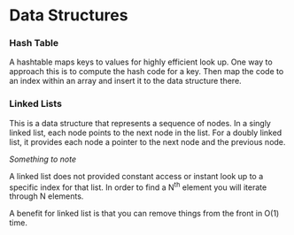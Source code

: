 # Data Structures

### Hash Table

A hashtable maps keys to values for highly efficient look up. One way to approach this is to compute the hash code for a key. Then map the code to an index within an array and insert it to the data structure there.


### Linked Lists

This is a data structure that represents a sequence of nodes. In a singly linked list, each node points to the next node in the list. For a doubly linked list, it provides each node a pointer to the next node and the previous node.

*Something to note*

A linked list does not provided constant access or instant look up to a specific index for that list. In order to find a N<sup>th</sup> element you will iterate through N elements. 

A benefit for linked list is that you can remove things from the front in O(1) time.
